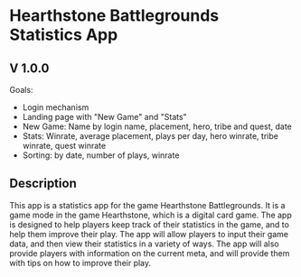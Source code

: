 # Hearthstone Battlegrounds Statistics App

## V 1.0.0

Goals:

- Login mechanism
- Landing page with "New Game" and "Stats"
- New Game: Name by login name, placement, hero, tribe and quest, date
- Stats: Winrate, average placement, plays per day, hero winrate, tribe winrate, quest winrate
- Sorting: by date, number of plays, winrate

## Description

This app is a statistics app for the game Hearthstone Battlegrounds. It is a game mode in the game Hearthstone, which is a digital card game. The app is designed to help players keep track of their statistics in the game, and to help them improve their play. The app will allow players to input their game data, and then view their statistics in a variety of ways. The app will also provide players with information on the current meta, and will provide them with tips on how to improve their play.
